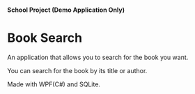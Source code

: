 #### School Project (Demo Application Only)
# Book Search

An application that allows you to search for the book you want.

You can search for the book by its title or author.

Made with WPF(C#) and SQLite.